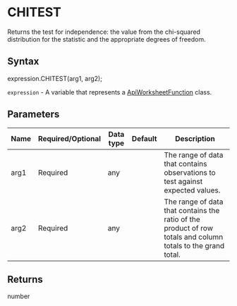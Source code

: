 # CHITEST

Returns the test for independence: the value from the chi-squared distribution for the statistic and the appropriate degrees of freedom.

## Syntax

expression.CHITEST(arg1, arg2);

`expression` - A variable that represents a [ApiWorksheetFunction](../ApiWorksheetFunction.md) class.

## Parameters

| **Name** | **Required/Optional** | **Data type** | **Default** | **Description** |
| ------------- | ------------- | ------------- | ------------- | ------------- |
| arg1 | Required | any |  | The range of data that contains observations to test against expected values. |
| arg2 | Required | any |  | The range of data that contains the ratio of the product of row totals and column totals to the grand total. |

## Returns

number